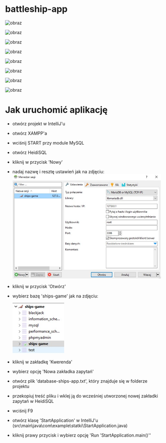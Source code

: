 # battleship-app

![obraz](https://user-images.githubusercontent.com/56274244/158159718-20428f36-ec90-49ec-b530-6bc4b580b5fc.png)

![obraz](https://user-images.githubusercontent.com/56274244/158159742-54d14b32-5cda-48d4-9613-969678c3a7ea.png)

![obraz](https://user-images.githubusercontent.com/56274244/158159756-89d863b3-6e4a-4ce9-a735-d14f7597c441.png)

![obraz](https://user-images.githubusercontent.com/56274244/158159789-3fec57ac-69ad-4a0f-a58e-5150338929fd.png)

![obraz](https://user-images.githubusercontent.com/56274244/158159808-0a835dc0-f5ea-4cf9-9a78-649fbfca7ee9.png)

![obraz](https://user-images.githubusercontent.com/56274244/158159831-26d6cb1f-1350-4720-a6b7-3b12a68acbaa.png)

![obraz](https://user-images.githubusercontent.com/56274244/158159888-97765a81-3137-4309-b6d2-cedea2e6126c.png)

![obraz](https://user-images.githubusercontent.com/56274244/158159917-d1a1a949-b346-4b1b-8b8a-35c10103047a.png)




# Jak uruchomić aplikację
- otwórz projekt w IntelliJ'u
- otwórz XAMPP'a
- wciśnij START przy module MySQL
- otwórz HeidiSQL
- kliknij w przycisk 'Nowy'
- nadaj nazwę i resztę ustawień jak na zdjęciu:
  ![](./screenshots/screenshot1.jpg)
- kliknij w przycisk 'Otwórz'
- wybierz bazę 'ships-game' jak na zdjęciu:

  ![](./screenshots/screenshot2.jpg)
- kliknij w zakładkę 'Kwerenda'
- wybierz opcję 'Nowa zakładka zapytań'
- otwórz plik 'database-ships-app.txt', który znajduje się w folderze projektu
- przekopiuj treść pliku i wklej ją do wcześniej utworzonej nowej zakładki zapytań w HeidiSQL
- wciśnij F9
- otwórz klasę 'StartApplication' w IntelliJ'u (src\main\java\com\example\statki\StartApplication.java)
- kliknij prawy przycisk i wybierz opcję 'Run 'StartApplication.main()''
